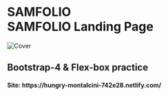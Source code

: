 <h1><strong>SAMFOLIO</strong> <br>SAMFOLIO Landing Page</h1>

<p>
	<img src="https://i.ibb.co/FWjcc2n/3456.png" alt="Cover">
</p>

<h2>Bootstrap-4 & Flex-box practice</h2>


<h4>Site: https://hungry-montalcini-742e28.netlify.com/</h4>
